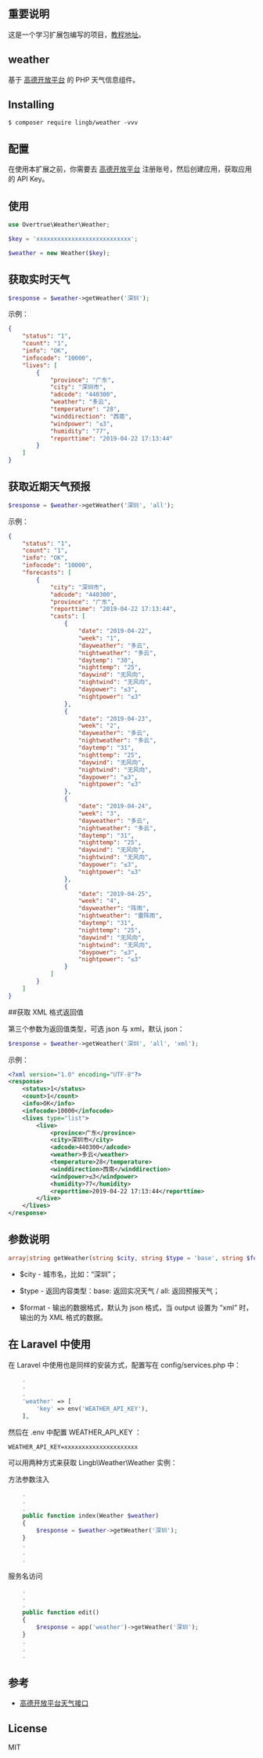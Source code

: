 ## 重要说明

这是一个学习扩展包编写的项目，[教程地址](https://learnku.com/courses/creating-package)。

## weather

基于 [高德开放平台](https://github.com/lingb/weather/issues) 的 PHP 天气信息组件。

## Installing

```shell
$ composer require lingb/weather -vvv
```

## 配置

在使用本扩展之前，你需要去 [高德开放平台](https://lbs.amap.com/dev/id/newuser) 注册账号，然后创建应用，获取应用的 API Key。

## 使用

```php
use Overtrue\Weather\Weather;

$key = 'xxxxxxxxxxxxxxxxxxxxxxxxxxx';

$weather = new Weather($key);
```

## 获取实时天气

```php
$response = $weather->getWeather('深圳');
```

示例：

```json
{
    "status": "1",
    "count": "1",
    "info": "OK",
    "infocode": "10000",
    "lives": [
        {
            "province": "广东",
            "city": "深圳市",
            "adcode": "440300",
            "weather": "多云",
            "temperature": "28",
            "winddirection": "西南",
            "windpower": "≤3",
            "humidity": "77",
            "reporttime": "2019-04-22 17:13:44"
        }
    ]
}
```

## 获取近期天气预报

```php
$response = $weather->getWeather('深圳', 'all');
```

示例：

```json
{
    "status": "1",
    "count": "1",
    "info": "OK",
    "infocode": "10000",
    "forecasts": [
        {
            "city": "深圳市",
            "adcode": "440300",
            "province": "广东",
            "reporttime": "2019-04-22 17:13:44",
            "casts": [
                {
                    "date": "2019-04-22",
                    "week": "1",
                    "dayweather": "多云",
                    "nightweather": "多云",
                    "daytemp": "30",
                    "nighttemp": "25",
                    "daywind": "无风向",
                    "nightwind": "无风向",
                    "daypower": "≤3",
                    "nightpower": "≤3"
                },
                {
                    "date": "2019-04-23",
                    "week": "2",
                    "dayweather": "多云",
                    "nightweather": "多云",
                    "daytemp": "31",
                    "nighttemp": "25",
                    "daywind": "无风向",
                    "nightwind": "无风向",
                    "daypower": "≤3",
                    "nightpower": "≤3"
                },
                {
                    "date": "2019-04-24",
                    "week": "3",
                    "dayweather": "多云",
                    "nightweather": "多云",
                    "daytemp": "31",
                    "nighttemp": "25",
                    "daywind": "无风向",
                    "nightwind": "无风向",
                    "daypower": "≤3",
                    "nightpower": "≤3"
                },
                {
                    "date": "2019-04-25",
                    "week": "4",
                    "dayweather": "阵雨",
                    "nightweather": "雷阵雨",
                    "daytemp": "31",
                    "nighttemp": "25",
                    "daywind": "无风向",
                    "nightwind": "无风向",
                    "daypower": "≤3",
                    "nightpower": "≤3"
                }
            ]
        }
    ]
}
```

##获取 XML 格式返回值

第三个参数为返回值类型，可选 json 与 xml，默认 json：

```php
$response = $weather->getWeather('深圳', 'all', 'xml');
```

示例：

```xml
<?xml version="1.0" encoding="UTF-8"?>
<response>
    <status>1</status>
    <count>1</count>
    <info>OK</info>
    <infocode>10000</infocode>
    <lives type="list">
        <live>
            <province>广东</province>
            <city>深圳市</city>
            <adcode>440300</adcode>
            <weather>多云</weather>
            <temperature>28</temperature>
            <winddirection>西南</winddirection>
            <windpower>≤3</windpower>
            <humidity>77</humidity>
            <reporttime>2019-04-22 17:13:44</reporttime>
        </live>
    </lives>
</response>
```

## 参数说明
```php
array|string getWeather(string $city, string $type = 'base', string $format = 'json')
```

* $city - 城市名，比如：“深圳”；

* $type - 返回内容类型：base: 返回实况天气 / all: 返回预报天气；

* $format - 输出的数据格式，默认为 json 格式，当 output 设置为 “xml” 时，输出的为 XML 格式的数据。

## 在 Laravel 中使用

在 Laravel 中使用也是同样的安装方式，配置写在 config/services.php 中：

```php
    .
    .
    .
    'weather' => [
        'key' => env('WEATHER_API_KEY'),
    ],
```

然后在 .env 中配置 WEATHER_API_KEY ：

```dotenv
WEATHER_API_KEY=xxxxxxxxxxxxxxxxxxxxx
```

可以用两种方式来获取 Lingb\Weather\Weather 实例：

方法参数注入

```php
    .
    .
    .
    public function index(Weather $weather) 
    {
        $response = $weather->getWeather('深圳');
    }
    .
    .
    .
```

服务名访问

```php
    .
    .
    .
    public function edit() 
    {
        $response = app('weather')->getWeather('深圳');
    }
    .
    .
    .
```

## 参考

* [高德开放平台天气接口](https://lbs.amap.com/api/webservice/guide/api/weatherinfo/)

## License

MIT
